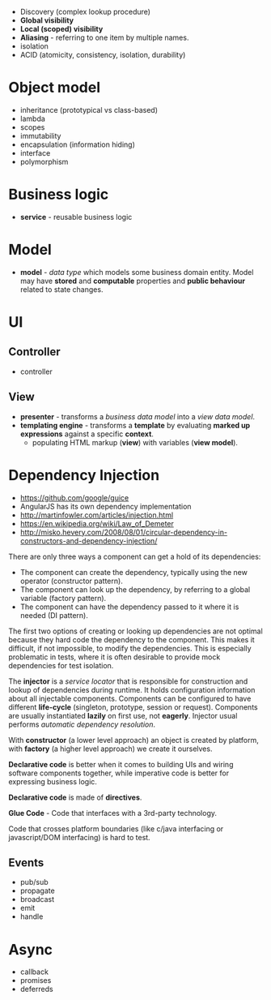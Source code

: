 - Discovery (complex lookup procedure)
- **Global visibility**
- **Local (scoped) visibility**
- **Aliasing** - referring to one item by multiple names.
- isolation
- ACID (atomicity, consistency, isolation, durability)

# Object model
- inheritance (prototypical vs class-based)
- lambda
- scopes
- immutability
- encapsulation (information hiding)
- interface
- polymorphism

# Business logic
- **service** - reusable business logic

# Model
- **model** - *data type* which models some business domain entity. Model may have **stored** and **computable** properties and **public behaviour** related to state changes.

# UI

## Controller
- controller

## View
- **presenter** - transforms a *business data model* into a *view data model*.
- **templating engine** - transforms a **template** by evaluating **marked up expressions** against a specific **context**.
  + populating HTML markup (**view**) with variables (**view model**).


# Dependency Injection

- https://github.com/google/guice
- AngularJS has its own dependency implementation
- http://martinfowler.com/articles/injection.html
- https://en.wikipedia.org/wiki/Law_of_Demeter
- http://misko.hevery.com/2008/08/01/circular-dependency-in-constructors-and-dependency-injection/

There are only three ways a component can get a hold of its dependencies:

- The component can create the dependency, typically using the new operator (constructor pattern).
- The component can look up the dependency, by referring to a global variable (factory pattern).
- The component can have the dependency passed to it where it is needed (DI pattern).

The first two options of creating or looking up dependencies are not optimal because they hard code the dependency to the component. This makes it difficult, if not impossible, to modify the dependencies. This is especially problematic in tests, where it is often desirable to provide mock dependencies for test isolation.

The **injector** is a *service locator* that is responsible for construction and lookup of dependencies during runtime. It holds configuration information about all injectable components. Components can be configured to have different **life-cycle** (singleton, prototype, session or request). Components are usually instantiated **lazily** on first use, not **eagerly**. Injector usual performs *automatic dependency resolution*.

With **constructor** (a lower level approach) an object is created by platform, with **factory** (a higher level approach) we create it ourselves. 

**Declarative code** is better when it comes to building UIs and wiring software components together, while imperative code is better for expressing business logic.

**Declarative code** is made of **directives**.

**Glue Code** - Code that interfaces with a 3rd-party technology.

Code that crosses platform boundaries (like c/java interfacing or javascript/DOM interfacing) is hard to test.

## Events
- pub/sub
- propagate
- broadcast
- emit
- handle

# Async
- callback
- promises
- deferreds


